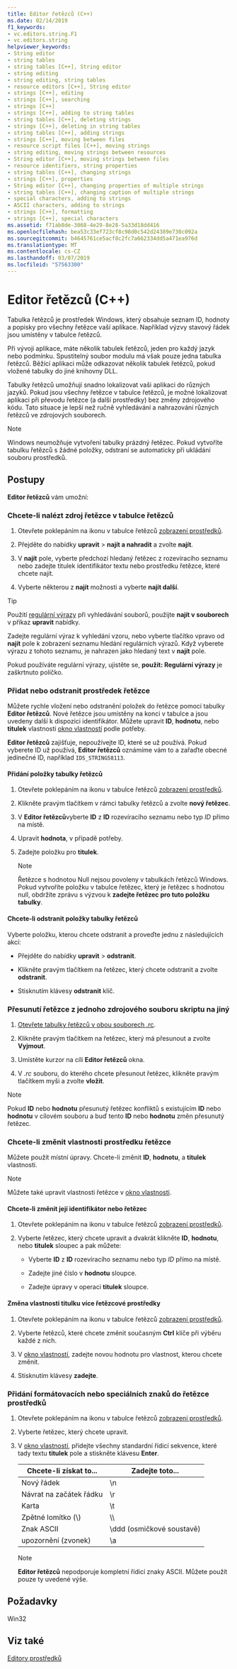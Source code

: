 ```yaml
---
title: Editor řetězců (C++)
ms.date: 02/14/2019
f1_keywords:
- vc.editors.string.F1
- vc.editors.string
helpviewer_keywords:
- String editor
- string tables
- string tables [C++], String editor
- string editing
- string editing, string tables
- resource editors [C++], String editor
- strings [C++], editing
- strings [C++], searching
- strings [C++]
- strings [C++], adding to string tables
- string tables [C++], deleting strings
- strings [C++], deleting in string tables
- string tables [C++], adding strings
- strings [C++], moving between files
- resource script files [C++], moving strings
- string editing, moving strings between resources
- String editor [C++], moving strings between files
- resource identifiers, string properties
- string tables [C++], changing strings
- strings [C++], properties
- String editor [C++], changing properties of multiple strings
- string tables [C++], changing caption of multiple strings
- special characters, adding to strings
- ASCII characters, adding to strings
- strings [C++], formatting
- strings [C++], special characters
ms.assetid: f71ab8de-3068-4e29-8e28-5a33d18dd416
ms.openlocfilehash: bea53c33ef723cf8c98d0c542d24389e730c092a
ms.sourcegitcommit: b4645761ce5acf8c2fc7a662334dd5a471ea976d
ms.translationtype: MT
ms.contentlocale: cs-CZ
ms.lasthandoff: 03/07/2019
ms.locfileid: "57563300"
---
```

# <a name="string-editor-c"></a>Editor řetězců (C++)

Tabulka řetězců je prostředek Windows, který obsahuje seznam ID, hodnoty a popisky pro všechny řetězce vaší aplikace. Například výzvy stavový řádek jsou umístěny v tabulce řetězců.

Při vývoji aplikace, máte několik tabulek řetězců, jeden pro každý jazyk nebo podmínku. Spustitelný soubor modulu má však pouze jedna tabulka řetězců. Běžící aplikaci může odkazovat několik tabulek řetězců, pokud vložené tabulky do jiné knihovny DLL.

Tabulky řetězců umožňují snadno lokalizovat vaši aplikaci do různých jazyků. Pokud jsou všechny řetězce v tabulce řetězců, je možné lokalizovat aplikaci při převodu řetězce (a další prostředky) bez změny zdrojového kódu. Tato situace je lepší než ručně vyhledávání a nahrazování různých řetězců ve zdrojových souborech.

> [!NOTE]
> Windows neumožňuje vytvoření tabulky prázdný řetězec. Pokud vytvoříte tabulku řetězců s žádné položky, odstraní se automaticky při ukládání souboru prostředků.

## <a name="how-to"></a>Postupy

**Editor řetězců** vám umožní:

### <a name="to-find-a-string-resource-in-the-string-table"></a>Chcete-li nalézt zdroj řetězce v tabulce řetězců

1. Otevřete poklepáním na ikonu v tabulce řetězců [zobrazení prostředků](/windows/how-to-create-a-resource-script-file#create-resources).

1. Přejděte do nabídky **upravit** > **najít a nahradit** a zvolte **najít**.

1. V **najít** pole, vyberte předchozí hledaný řetězec z rozevíracího seznamu nebo zadejte titulek identifikátor textu nebo prostředku řetězce, které chcete najít.

1. Vyberte některou z **najít** možnosti a vyberte **najít další**.

> [!TIP]
> Použití [regulární výrazy](/visualstudio/ide/using-regular-expressions-in-visual-studio) při vyhledávání souborů, použijte **najít v souborech** v příkaz **upravit** nabídky.
>
> Zadejte regulární výraz k vyhledání vzoru, nebo vyberte tlačítko vpravo od **najít** pole k zobrazení seznamu hledání regulárních výrazů. Když vyberete výrazu z tohoto seznamu, je nahrazen jako hledaný text v **najít** pole.
>
> Pokud používáte regulární výrazy, ujistěte se, **použít: Regulární výrazy** je zaškrtnuto políčko.

### <a name="to-add-or-delete-a-string-resource"></a>Přidat nebo odstranit prostředek řetězce

Můžete rychle vložení nebo odstranění položek do řetězce pomocí tabulky **Editor řetězců**. Nové řetězce jsou umístěny na konci v tabulce a jsou uvedeny další k dispozici identifikátor. Můžete upravit **ID**, **hodnotu**, nebo **titulek** vlastnosti [okno vlastností](/visualstudio/ide/reference/properties-window) podle potřeby.

**Editor řetězců** zajišťuje, nepoužívejte ID, které se už používá. Pokud vyberete ID už používá, **Editor řetězců** oznámíme vám to a zařaďte obecné jedinečné ID, například `IDS_STRING58113`.

#### <a name="to-add-a-string-table-entry"></a>Přidání položky tabulky řetězců

1. Otevřete poklepáním na ikonu v tabulce řetězců [zobrazení prostředků](/windows/how-to-create-a-resource-script-file#create-resources).

1. Klikněte pravým tlačítkem v rámci tabulky řetězců a zvolte **nový řetězec**.

1. V **Editor řetězců**vyberte **ID** z **ID** rozevíracího seznamu nebo typ *ID* přímo na místě.

1. Upravit **hodnota**, v případě potřeby.

1. Zadejte položku pro **titulek**.

   > [!NOTE]
   > Řetězce s hodnotou Null nejsou povoleny v tabulkách řetězců Windows. Pokud vytvoříte položku v tabulce řetězec, který je řetězec s hodnotou null, obdržíte zprávu s výzvou k **zadejte řetězec pro tuto položku tabulky**.

#### <a name="to-delete-a-string-table-entry"></a>Chcete-li odstranit položky tabulky řetězců

Vyberte položku, kterou chcete odstranit a proveďte jednu z následujících akcí:

- Přejděte do nabídky **upravit** > **odstranit**.

- Klikněte pravým tlačítkem na řetězec, který chcete odstranit a zvolte **odstranit**.

- Stisknutím klávesy **odstranit** klíč.

### <a name="to-move-a-string-from-one-resource-script-file-to-another"></a>Přesunutí řetězce z jednoho zdrojového souboru skriptu na jiný

1. [Otevřete tabulky řetězců v obou souborech .rc](../windows/how-to-create-a-resource-script-file.md).

1. Klikněte pravým tlačítkem na řetězec, který má přesunout a zvolte **Vyjmout**.

1. Umístěte kurzor na cíli **Editor řetězců** okna.

1. V *.rc* souboru, do kterého chcete přesunout řetězec, klikněte pravým tlačítkem myši a zvolte **vložit**.

> [!NOTE]
> Pokud **ID** nebo **hodnotu** přesunutý řetězec konfliktů s existujícím **ID** nebo **hodnotu** v cílovém souboru a buď tento **ID** nebo **hodnotu** změn přesunutý řetězec.

### <a name="to-change-the-properties-of-a-string-resource"></a>Chcete-li změnit vlastnosti prostředku řetězce

Můžete použít místní úpravy. Chcete-li změnit **ID**, **hodnotu**, a **titulek** vlastnosti.

> [!NOTE]
>  Můžete také upravit vlastnosti řetězce v [okno vlastností](/visualstudio/ide/reference/properties-window).

#### <a name="to-change-a-string-or-its-identifier"></a>Chcete-li změnit její identifikátor nebo řetězec

1. Otevřete poklepáním na ikonu v tabulce řetězců [zobrazení prostředků](/windows/how-to-create-a-resource-script-file#create-resources).

1. Vyberte řetězec, který chcete upravit a dvakrát klikněte **ID**, **hodnotu**, nebo **titulek** sloupec a pak můžete:

   - Vyberte **ID** z **ID** rozevíracího seznamu nebo typ *ID* přímo na místě.

   - Zadejte jiné číslo v **hodnotu** sloupce.

   - Zadejte úpravy v operaci **titulek** sloupce.

#### <a name="to-change-the-caption-property-of-multiple-string-resources"></a>Změna vlastnosti titulku více řetězcové prostředky

1. Otevřete poklepáním na ikonu v tabulce řetězců [zobrazení prostředků](/windows/how-to-create-a-resource-script-file#create-resources).

1. Vyberte řetězců, které chcete změnit současným **Ctrl** klíče při výběru každé z nich.

1. V [okno vlastností](/visualstudio/ide/reference/properties-window), zadejte novou hodnotu pro vlastnost, kterou chcete změnit.

1. Stisknutím klávesy **zadejte**.

### <a name="to-add-formatting-or-special-characters-to-a-string-resource"></a>Přidání formátovacích nebo speciálních znaků do řetězce prostředků

1. Otevřete poklepáním na ikonu v tabulce řetězců [zobrazení prostředků](/windows/how-to-create-a-resource-script-file#create-resources).

1. Vyberte řetězec, který chcete upravit.

1. V [okno vlastností](/visualstudio/ide/reference/properties-window), přidejte všechny standardní řídicí sekvence, které tady textu **titulek** pole a stiskněte klávesu **Enter**.

   |Chcete-li získat to...|Zadejte toto...|
   |-----------------|---------------|
   | Nový řádek | \\n |
   | Návrat na začátek řádku | \\r |
   | Karta | \\t |
   | Zpětné lomítko (\\) | \\\\ |
   | Znak ASCII | \\ddd (osmičkové soustavě) |
   | upozornění (zvonek) | \\a |

   > [!NOTE]
   > **Editor řetězců** nepodporuje kompletní řídicí znaky ASCII. Můžete použít pouze ty uvedené výše.

## <a name="requirements"></a>Požadavky

Win32

## <a name="see-also"></a>Viz také

[Editory prostředků](../windows/resource-editors.md)
<!--
[Strings](https://msdn.microsoft.com/library/windows/desktop/ms646979.aspx)<br/>
[About Strings](/windows/desktop/menurc/about-strings)<br/>
[Customizing window layouts](/visualstudio/ide/customizing-window-layouts-in-visual-studio)-->